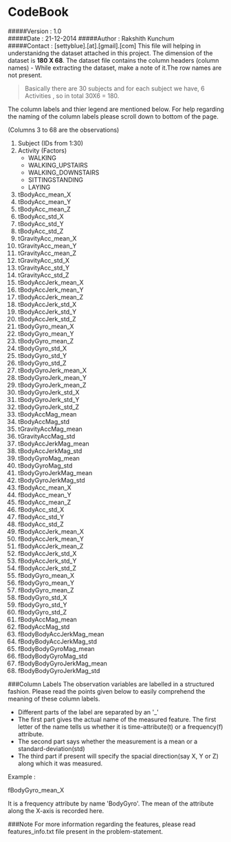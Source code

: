 # CodeBook
#####Version : 1.0  
#####Date : 21-12-2014
#####Author : Rakshith Kunchum  
#####Contact : [settyblue].[at].[gmail].[com]
This file will helping in understanidng the dataset attached in this project.
The dimension of the dataset is **180 X 68**. The dataset file contains the column headers (column names) - While extracting the dataset, make a note of it.The row names are not present.

> Basically there are 30 subjects and for each subject we have, 6 Activities , so in total 30X6 =  180.

The column labels and thier legend are mentioned below. For help regarding the naming of the column labels please scroll down to bottom of the page.

(Columns 3 to 68 are the observations)
1. Subject   (IDs from 1:30)
2. Activity   (Factors) 
    - WALKING
    - WALKING_UPSTAIRS
    - WALKING_DOWNSTAIRS
    - SITTINGSTANDING
    - LAYING
3. tBodyAcc_mean_X
4. tBodyAcc_mean_Y
5. tBodyAcc_mean_Z
6. tBodyAcc_std_X
7. tBodyAcc_std_Y
8. tBodyAcc_std_Z
9. tGravityAcc_mean_X
10. tGravityAcc_mean_Y
11. tGravityAcc_mean_Z
12. tGravityAcc_std_X
13. tGravityAcc_std_Y
14. tGravityAcc_std_Z
15. tBodyAccJerk_mean_X
16. tBodyAccJerk_mean_Y
17. tBodyAccJerk_mean_Z
18. tBodyAccJerk_std_X
19. tBodyAccJerk_std_Y
20. tBodyAccJerk_std_Z
21. tBodyGyro_mean_X
22. tBodyGyro_mean_Y
23. tBodyGyro_mean_Z
24. tBodyGyro_std_X
25. tBodyGyro_std_Y
26. tBodyGyro_std_Z
27. tBodyGyroJerk_mean_X
28. tBodyGyroJerk_mean_Y
29. tBodyGyroJerk_mean_Z
30. tBodyGyroJerk_std_X
31. tBodyGyroJerk_std_Y
32. tBodyGyroJerk_std_Z
33. tBodyAccMag_mean
34. tBodyAccMag_std
35. tGravityAccMag_mean
36. tGravityAccMag_std
37. tBodyAccJerkMag_mean
38. tBodyAccJerkMag_std
39. tBodyGyroMag_mean
40. tBodyGyroMag_std
41. tBodyGyroJerkMag_mean
42. tBodyGyroJerkMag_std
43. fBodyAcc_mean_X
44. fBodyAcc_mean_Y
45. fBodyAcc_mean_Z
46. fBodyAcc_std_X
47. fBodyAcc_std_Y
48. fBodyAcc_std_Z
49. fBodyAccJerk_mean_X
50. fBodyAccJerk_mean_Y
51. fBodyAccJerk_mean_Z
52. fBodyAccJerk_std_X
53. fBodyAccJerk_std_Y
54. fBodyAccJerk_std_Z
55. fBodyGyro_mean_X
56. fBodyGyro_mean_Y
57. fBodyGyro_mean_Z
58. fBodyGyro_std_X
59. fBodyGyro_std_Y
60. fBodyGyro_std_Z
61. fBodyAccMag_mean
62. fBodyAccMag_std
63. fBodyBodyAccJerkMag_mean
64. fBodyBodyAccJerkMag_std
65. fBodyBodyGyroMag_mean
66. fBodyBodyGyroMag_std
67. fBodyBodyGyroJerkMag_mean
68. fBodyBodyGyroJerkMag_std

###Column Labels
The observation variables are labelled in a structured fashion. Please read the points given below to easily comprehend the meaning of these column labels.
- Different parts of the label are separated by an '_'  
- The first part gives the actual name of the measured feature. The first letter of the name tells us whether it is time-attribute(t) or a frequency(f) attribute.
- The second part says whether the measurement is a mean or a standard-deviation(std)
- The third part if present will specify the spacial direction(say X, Y or Z) along which it was measured.

Example :

fBodyGyro_mean_X

It is a frequency attribute by name 'BodyGyro'. The mean of the attribute along the X-axis is recorded here.

###Note
For more information regarding the features, please read features_info.txt file present in the problem-statement.